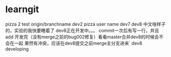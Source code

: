 # learngit

pizza 2
test origin/branchname
dev2
pizza user name
dev7
dev8
中文啥样子的，实验的我快要睡着了
dev8正在开发中。。。
commit一次后有写一行，并且add
开发完（没有merge之前的bug002修复）看看master合并dev8的时候会不会在一起
果然有冲突，应该在dev8提交之前merge主分支进来`
dev8 developing
